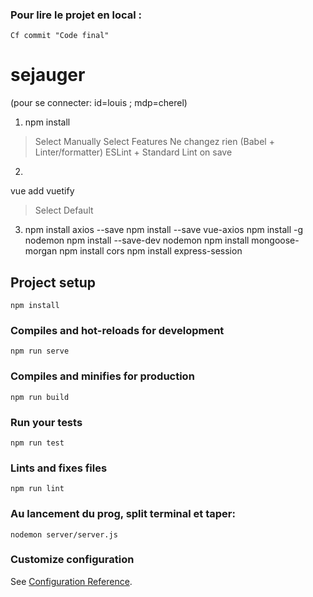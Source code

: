 
### Pour lire le projet en local : 
```
Cf commit "Code final"
```

# sejauger

(pour se connecter: id=louis ; mdp=cherel)

1) npm install

> Select Manually Select Features
> Ne changez rien (Babel + Linter/formatter)
> ESLint + Standard
> Lint on save


2)
 vue add vuetify

> Select Default


3) npm install axios --save
 npm install --save vue-axios
 npm install -g nodemon
 npm install --save-dev nodemon
 npm install mongoose-morgan
 npm install cors
 npm install express-session


## Project setup
```
npm install
```

### Compiles and hot-reloads for development
```
npm run serve
```

### Compiles and minifies for production
```
npm run build
```

### Run your tests
```
npm run test
```

### Lints and fixes files
```
npm run lint
```

### Au lancement du prog, split terminal et taper: 
```
nodemon server/server.js
```

### Customize configuration
See [Configuration Reference](https://cli.vuejs.org/config/).

